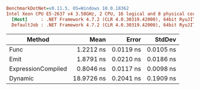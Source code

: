 ``` ini

BenchmarkDotNet=v0.11.5, OS=Windows 10.0.18362
Intel Xeon CPU E5-2637 v4 3.50GHz, 2 CPU, 16 logical and 8 physical cores
  [Host]     : .NET Framework 4.7.2 (CLR 4.0.30319.42000), 64bit RyuJIT-v4.8.4018.0
  DefaultJob : .NET Framework 4.7.2 (CLR 4.0.30319.42000), 64bit RyuJIT-v4.8.4018.0


```
|             Method |       Mean |     Error |    StdDev |
|------------------- |-----------:|----------:|----------:|
|               Func |  1.2212 ns | 0.0119 ns | 0.0105 ns |
|               Emit |  1.8791 ns | 0.0210 ns | 0.0186 ns |
| ExpressionCompiled |  0.8046 ns | 0.0117 ns | 0.0098 ns |
|            Dynamic | 18.9726 ns | 0.2041 ns | 0.1909 ns |
